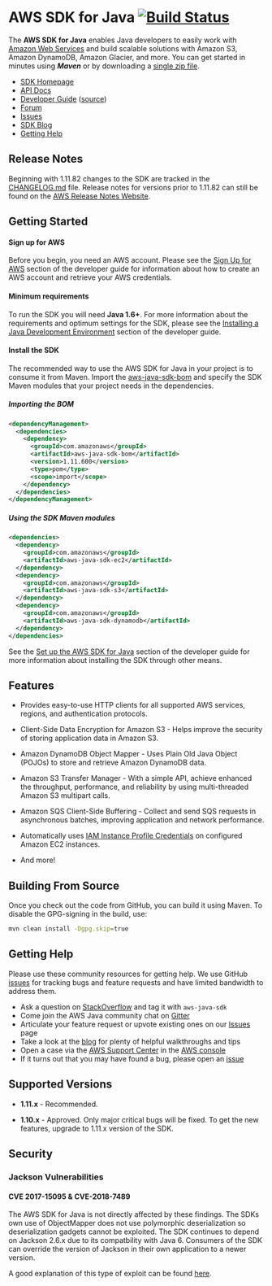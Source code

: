 # AWS SDK for Java [![Build Status](https://travis-ci.org/aws/aws-sdk-java.png?branch=master)](https://travis-ci.org/aws/aws-sdk-java)

The **AWS SDK for Java** enables Java developers to easily work with [Amazon Web Services][aws] and
build scalable solutions with Amazon S3, Amazon DynamoDB, Amazon Glacier, and more. You can get
started in minutes using ***Maven*** or by downloading a [single zip file][install-jar].

* [SDK Homepage][sdk-website]
* [API Docs][docs-api]
* [Developer Guide][docs-guide] ([source][docs-guide-source])
* [Forum][sdk-forum]
* [Issues][sdk-issues]
* [SDK Blog][blog]
* [Getting Help](#getting-help)

## Release Notes ##
Beginning with 1.11.82 changes to the SDK are tracked in the [CHANGELOG.md][changes-file] file.
Release notes for versions prior to 1.11.82 can still be found on the [AWS Release Notes
Website][release-notes-catalog].

## Getting Started

#### Sign up for AWS ####

Before you begin, you need an AWS account. Please see the [Sign Up for AWS][docs-signup] section of
the developer guide for information about how to create an AWS account and retrieve your AWS
credentials.

#### Minimum requirements ####

To run the SDK you will need **Java 1.6+**. For more information about the requirements and optimum
settings for the SDK, please see the [Installing a Java Development Environment][docs-java-env]
section of the developer guide.

#### Install the SDK ####

The recommended way to use the AWS SDK for Java in your project is to consume it from Maven. Import
the [aws-java-sdk-bom][] and specify the SDK Maven modules that your project needs in the
dependencies.

##### Importing the BOM #####

```xml
<dependencyManagement>
  <dependencies>
    <dependency>
      <groupId>com.amazonaws</groupId>
      <artifactId>aws-java-sdk-bom</artifactId>
      <version>1.11.600</version>
      <type>pom</type>
      <scope>import</scope>
    </dependency>
  </dependencies>
</dependencyManagement>
```

##### Using the SDK Maven modules #####

```xml
<dependencies>
  <dependency>
    <groupId>com.amazonaws</groupId>
    <artifactId>aws-java-sdk-ec2</artifactId>
  </dependency>
  <dependency>
    <groupId>com.amazonaws</groupId>
    <artifactId>aws-java-sdk-s3</artifactId>
  </dependency>
  <dependency>
    <groupId>com.amazonaws</groupId>
    <artifactId>aws-java-sdk-dynamodb</artifactId>
  </dependency>
</dependencies>
```

See the [Set up the AWS SDK for Java][docs-setup] section of the developer guide for more
information about installing the SDK through other means.

## Features

* Provides easy-to-use HTTP clients for all supported AWS services, regions, and authentication
    protocols.

* Client-Side Data Encryption for Amazon S3 - Helps improve the security of storing application data
    in Amazon S3.

* Amazon DynamoDB Object Mapper - Uses Plain Old Java Object (POJOs) to store and retrieve Amazon
    DynamoDB data.

* Amazon S3 Transfer Manager - With a simple API, achieve enhanced the throughput, performance, and
    reliability by using multi-threaded Amazon S3 multipart calls.

* Amazon SQS Client-Side Buffering - Collect and send SQS requests in asynchronous batches,
    improving application and network performance.

* Automatically uses [IAM Instance Profile Credentials][aws-iam-credentials] on configured Amazon
    EC2 instances.

* And more!

## Building From Source

Once you check out the code from GitHub, you can build it using Maven. To disable the GPG-signing
in the build, use:

```sh
mvn clean install -Dgpg.skip=true
```

## Getting Help
Please use these community resources for getting help. We use GitHub [issues][sdk-issues] for tracking bugs and feature requests and have limited bandwidth to address them.

* Ask a question on [StackOverflow][stack-overflow] and tag it with `aws-java-sdk`
* Come join the AWS Java community chat on [Gitter][gitter]
* Articulate your feature request or upvote existing ones on our [Issues][features] page
* Take a look at the [blog] for plenty of helpful walkthroughs and tips
* Open a case via the [AWS Support Center][support-center] in the [AWS console][console]
* If it turns out that you may have found a bug, please open an [issue][sdk-issues]

## Supported Versions

* **1.11.x** - Recommended.

* **1.10.x** - Approved. Only major critical bugs will be fixed. To get the new features, upgrade to
    1.11.x version of the SDK.

## Security

### Jackson Vulnerabilities

#### CVE 2017-15095 & CVE-2018-7489

The AWS SDK for Java is not directly affected by these findings. The SDKs own use of ObjectMapper does not use polymorphic deserialization so deserialization gadgets cannot be exploited. The SDK continues to depend on Jackson 2.6.x due to its compatbility with Java 6. Consumers of the SDK can override the version of Jackson in their own application to a newer version.

A good explanation of this type of exploit can be found [here][jackson-deserialization-gadget].

[aws-iam-credentials]: http://docs.aws.amazon.com/java-sdk/latest/developer-guide/java-dg-roles.html
[aws]: http://aws.amazon.com/
[blog]: https://aws.amazon.com/blogs/developer/category/java/
[docs-api]: http://docs.aws.amazon.com/AWSJavaSDK/latest/javadoc/index.html
[docs-guide]: http://docs.aws.amazon.com/java-sdk/latest/developer-guide/welcome.html
[docs-guide-source]: https://github.com/awsdocs/aws-java-developer-guide
[docs-java-env]: http://docs.aws.amazon.com/java-sdk/latest/developer-guide/setup-install.html#installing-a-java-development-environment
[docs-signup]: http://docs.aws.amazon.com/java-sdk/latest/developer-guide/signup-create-iam-user.html
[docs-setup]: http://docs.aws.amazon.com/java-sdk/latest/developer-guide/setup-install.html
[install-jar]: http://sdk-for-java.amazonwebservices.com/latest/aws-java-sdk.zip
[sdk-forum]: http://developer.amazonwebservices.com/connect/forum.jspa?forumID=70
[sdk-issues]: https://github.com/aws/aws-sdk-java/issues
[sdk-license]: http://aws.amazon.com/apache2.0/
[sdk-website]: http://aws.amazon.com/sdkforjava
[aws-java-sdk-bom]: https://github.com/aws/aws-sdk-java/tree/master/aws-java-sdk-bom
[release-notes-catalog]: https://aws.amazon.com/releasenotes/Java?browse=1
[changes-file]: ./CHANGELOG.md
[stack-overflow]: http://stackoverflow.com/questions/tagged/aws-java-sdk
[gitter]: https://gitter.im/aws/aws-sdk-java
[features]: https://github.com/aws/aws-sdk-java/issues?q=is%3Aopen+is%3Aissue+label%3A%22Feature+Request%22
[support-center]: https://console.aws.amazon.com/support/
[console]: https://console.aws.amazon.com
[jackson-deserialization-gadget]: https://medium.com/@cowtowncoder/on-jackson-cves-dont-panic-here-is-what-you-need-to-know-54cd0d6e8062
